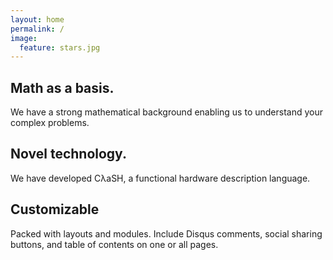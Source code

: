 ```yaml
---
layout: home
permalink: /
image:
  feature: stars.jpg
---
```


<div class="tiles">

<div class="tile">
  <h2 class="post-title">Math as a basis.</h2>
  <p class="post-excerpt">We have a strong mathematical background enabling us to understand your complex problems.</p>
</div><!-- /.tile -->

<div class="tile">
  <h2 class="post-title">Novel technology.</h2>
  <p class="post-excerpt">We have developed CλaSH, a functional hardware description language.</p>
</div><!-- /.tile -->

<div class="tile">
  <h2 class="post-title">Customizable</h2>
  <p class="post-excerpt">Packed with layouts and modules. Include Disqus comments, social sharing buttons, and table of contents on one or all pages.</p>
</div><!-- /.tile -->

</div><!-- /.tiles -->
